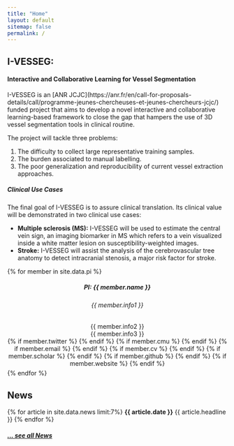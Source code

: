 ```yaml
---
title: "Home"
layout: default
sitemap: false
permalink: /
---
```


<div id="homeid" class="col-sm-7 col-xs-12">

## I-VESSEG:
#### Interactive and Collaborative Learning for Vessel Segmentation

<center>
 <!-- <img src="{{ site.url }}{{ site.baseurl }}/images/teampic/group.jpg" width="100%"> -->
</center> 
<p></p>
I-VESSEG is an [ANR JCJC](https://anr.fr/en/call-for-proposals-details/call/programme-jeunes-chercheuses-et-jeunes-chercheurs-jcjc/) funded project that aims to develop a novel interactive and collaborative learning-based framework to close the gap that hampers the use of 3D vessel segmentation tools in clinical routine. 

The project will tackle three problems: 
1. The difficulty to collect large representative training samples.
2. The burden associated to manual labelling.
3. The poor generalization and reproducibility of current vessel extraction approaches. 

##### Clinical Use Cases
The final goal of I-VESSEG is to assure clinical translation. Its clinical value will be demonstrated in two clinical use cases: 
* **Multiple sclerosis (MS):** I-VESSEG will be used to estimate the central vein sign, an imaging biomarker in MS which refers to a vein visualized inside a white matter lesion on susceptibility-weighted images.
* **Stroke:** I-VESSEG will assist the analysis of the cerebrovascular tree anatomy to detect intracranial stenosis, a major risk factor for stroke.

</div>
<div id="newsid" class="col-sm-5 col-xs-12" >
<div>
{% for member in site.data.pi %}
<div class="jumbotron">
   <center>
<!-- <a href="{{site.url}}{{site.baseurl}}/team"><img src="{{site.url}}{{site.baseurl}}/images/teampic/{{ member.photo }}" width="50%" style="block:inline; margin-left:auto; margin-right:auto; margin-bottom:5px;"/></a> -->
   <h5>PI: {{ member.name }}</h5>
   <h6>{{ member.info1 }}</h6>
   <h7>{{ member.info2 }}</h7><br>
   <h7>{{ member.info3 }}</h7>
<div style="margin-bottom:5px">
   {% if member.twitter %}<a href="{{ member.twitter }}" target="_blank"><i class="fa fa-twitter-square fa-2x"></i></a> {% endif %}
   {% if member.cmu %}<a href="{{ member.cmu }}" target="_blank"><i class="ai ai-archive-square ai-2x"></i></a> {% endif %}
   {% if member.email %}<a href="mailto:{{ member.email }}" target="_blank"><i class="fa fa-envelope-square fa-2x"></i></a> {% endif %}
   {% if member.cv %} <a href="{{ site.url }}{{ site.baseurl }}/{{ member.cv }}" target="_blank"><i class="ai ai-cv-square ai-2x"></i></a> {% endif %}
   {% if member.scholar %} <a href="{{ member.scholar }}" target="_blank"><i class="ai ai-google-scholar-square ai-2x"></i></a> {% endif %}
   {% if member.github %} <a href="{{ member.github }}" target="_blank"><i class="fa fa-github-square fa-2x"></i></a> {% endif %}
   {% if member.website %} <a href="{{ member.website }}" target="_blank"><i class="fa fa-external-link-square fa-2x"></i></a> {% endif %}
  </div>
  </center>
</div>
{% endfor %}
</div>

<div class="jumbotron">
<h2>News</h2>
  {% for article in site.data.news limit:7%}
  <b>{{ article.date }}</b>
    {{ article.headline }}
  {% endfor %}
  
  <h5><a href="{{ site.url }}{{ site.baseurl }}/allnews.html">... see all News</a></h5>
</div>
</div>
